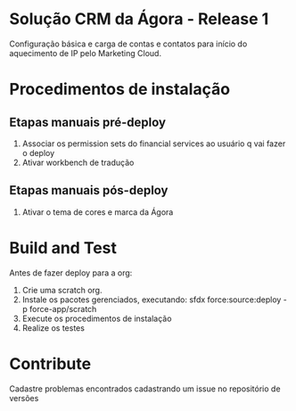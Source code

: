 # Solução CRM da Ágora - Release 1
Configuração básica e carga de contas e contatos para início do aquecimento de IP pelo Marketing Cloud.

# Procedimentos de instalação

## Etapas manuais pré-deploy
1. Associar os permission sets do financial services ao usuário q vai fazer o deploy
2. Ativar workbench de tradução

## Etapas manuais pós-deploy
1. Ativar o tema de cores e marca da Ágora

# Build and Test
Antes de fazer deploy para a org:
1. Crie uma scratch org.
2. Instale os pacotes gerenciados, executando: sfdx force:source:deploy -p force-app/scratch
3. Execute os procedimentos de instalação
4. Realize os testes

# Contribute
Cadastre problemas encontrados cadastrando um issue no repositório de versões